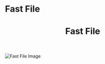 # Fast File

<!DOCTYPE html>
<html>
<head>
  <title>Fast File</title>
  <style>
    body {
      margin: 0; /* 去除默认边距 */
      overflow: hidden; /* 隐藏滚动条 */
    }

    img {
      width: 100%; /* 图片宽度占满整个页面 */
      height: 100%; /* 图片高度占满整个页面 */
      object-fit: cover; /* 图片缩放以覆盖整个页面 */
    }
  </style>
</head>
<body>
  <header>
    <h1>Fast File</h1>
  </header>
  <img src="your_image.jpg" alt="Fast File Image">
</body>
</html>
